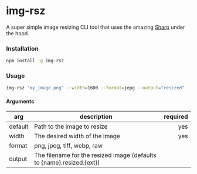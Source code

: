 # img-rsz

A super simple image resizing CLI tool that uses the amazing [Sharp](https://github.com/lovell/sharp) under the hood.

### Installation

```bash
npm install -g img-rsz
```

### Usage

```bash
img-rsz "my_image.png" --width=1600 --format=jepg --output="resized"
```

#### Arguments

| arg     | description                                                           | required |
| ------- | --------------------------------------------------------------------- | -------: |
| default | Path to the image to resize                                           |      yes |
| width   | The desired width of the image                                        |      yes |
| format  | png, jpeg, tiff, webp, raw                                            |          |
| output  | The filename for the resized image (defaults to {name}.resized.{ext}) |          |
